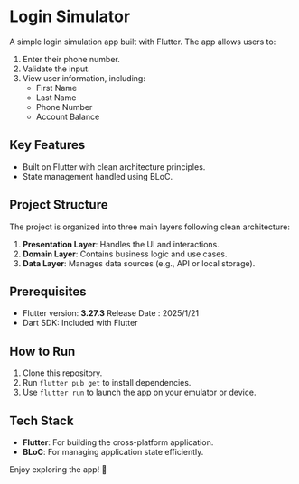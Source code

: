 # Login Simulator

A simple login simulation app built with Flutter. The app allows users to:
1. Enter their phone number.
2. Validate the input.
3. View user information, including:
    - First Name
    - Last Name
    - Phone Number
    - Account Balance

## Key Features
- Built on Flutter with clean architecture principles.
- State management handled using BLoC.

## Project Structure
The project is organized into three main layers following clean architecture:
1. **Presentation Layer**: Handles the UI and interactions.
2. **Domain Layer**: Contains business logic and use cases.
3. **Data Layer**: Manages data sources (e.g., API or local storage).

## Prerequisites
- Flutter version: **3.27.3** Release Date : 2025/1/21
- Dart SDK: Included with Flutter

## How to Run
1. Clone this repository.
2. Run `flutter pub get` to install dependencies.
3. Use `flutter run` to launch the app on your emulator or device.

## Tech Stack
- **Flutter**: For building the cross-platform application.
- **BLoC**: For managing application state efficiently.

Enjoy exploring the app! 🚀  
